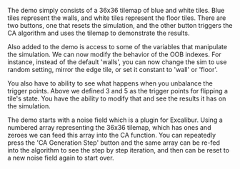 
The demo simply consists of a 36x36 tilemap of blue and white tiles. Blue tiles represent the walls, and white tiles represent the floor tiles. There are two buttons, one that resets the simulation, and the other button triggers the CA algorithm and uses the tilemap to demonstrate the results.

Also added to the demo is access to some of the variables that manipulate the simulation. We can now modify the behavior of the OOB indexes. For instance, instead of the default 'walls', you can now change the sim to use random setting, mirror the edge tile, or set it constant to 'wall' or 'floor'.

You also have to ability to see what happens when you unbalance the trigger points. Above we defined 3 and 5 as the trigger points for flipping a tile's state. You have the ability to modify that and see the results it has on the simulation.

The demo starts with a noise field which is a plugin for Excalibur. Using a numbered array representing the 36x36 tilemap, which has ones and zeroes we can feed this array into the CA function. You can repeatedly press the 'CA Generation Step' button and the same array can be re-fed into the algorithm to see the step by step iteration, and then can be reset to a new noise field again to start over.
